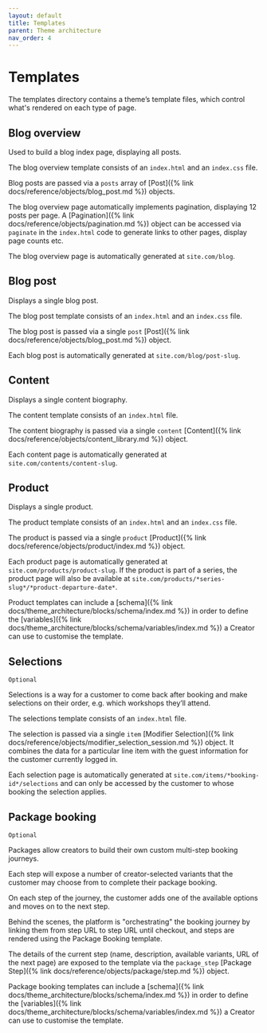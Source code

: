 ```yaml
---
layout: default
title: Templates
parent: Theme architecture
nav_order: 4
---
```


# Templates

The templates directory contains a theme’s template files, which control what's rendered on each type of page.

## Blog overview
Used to build a blog index page, displaying all posts. 

The blog overview template consists of an `index.html` and an `index.css` file.

Blog posts are passed via a `posts` array of [Post]({% link docs/reference/objects/blog_post.md %}) objects.

The blog overview page automatically implements pagination, displaying 12 posts per page. A [Pagination]({% link docs/reference/objects/pagination.md %}) object can be accessed via `paginate` in the `index.html` code to generate links to other pages, display page counts etc.

The blog overview page is automatically generated at `site.com/blog`.

## Blog post
Displays a single blog post.

The blog post template consists of an `index.html` and an `index.css` file.

The blog post is passed via a single `post` [Post]({% link docs/reference/objects/blog_post.md %}) object.

Each blog post is automatically generated at `site.com/blog/post-slug`.

## Content
Displays a single content biography.

The content template consists of an `index.html` file.

The content biography is passed via a single `content` [Content]({% link docs/reference/objects/content_library.md %}) object.

Each content page is automatically generated at `site.com/contents/content-slug`.

## Product
Displays a single product.

The product template consists of an `index.html` and an `index.css` file.

The product is passed via a single `product` [Product]({% link docs/reference/objects/product/index.md %}) object.

Each product page is automatically generated at `site.com/products/product-slug`. If the product is part of a series, the product page will also be available at `site.com/products/*series-slug*/*product-departure-date*`.

Product templates can include a [schema]({% link docs/theme_architecture/blocks/schema/index.md %}) in order to define the [variables]({% link docs/theme_architecture/blocks/schema/variables/index.md %}) a Creator can use to customise the template.

## Selections
`Optional`

Selections is a way for a customer to come back after booking and make selections on their order, e.g. which workshops they’ll attend.

The selections template consists of an `index.html` file.

The selection is passed via a single `item` [Modifier Selection]({% link docs/reference/objects/modifier_selection_session.md %}) object. It combines the data for a particular line item with the guest information for the customer currently logged in.

Each selection page is automatically generated at `site.com/items/*booking-id*/selections` and can only be accessed by the customer to whose booking the selection applies.

## Package booking
`Optional`

Packages allow creators to build their own custom multi-step booking journeys.

Each step will expose a number of creator-selected variants that the customer may choose from to complete their package booking.

On each step of the journey, the customer adds one of the available options and moves on to the next step.

Behind the scenes, the platform is "orchestrating" the booking journey by linking them from step URL to step URL until checkout, and steps are rendered using the Package Booking template.

The details of the current step (name, description, available variants, URL of the next page) are exposed to the template via the `package_step` [Package Step]({% link docs/reference/objects/package/step.md %}) object.

Package booking templates can include a [schema]({% link docs/theme_architecture/blocks/schema/index.md %}) in order to define the [variables]({% link docs/theme_architecture/blocks/schema/variables/index.md %}) a Creator can use to customise the template.
